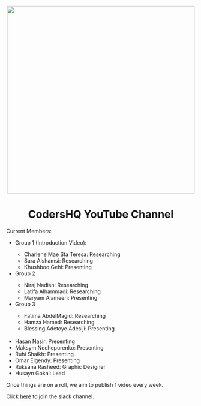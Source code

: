 <p align="center">
 <picture>
  <source media="(prefers-color-scheme: dark)" srcset="https://user-images.githubusercontent.com/92259277/191530645-60d8b36b-5f1c-4c03-98e1-d48103db4e49.png">
  <img width="500" src="https://user-images.githubusercontent.com/92259277/190894050-ba6b293d-c3b0-4679-86aa-61622a4dafde.png"/>
 </picture>
 <h1 align="center">CodersHQ YouTube Channel</h1>
</p>

<p>Current Members:</p>
<ul>
  <li>Group 1 (Introduction Video):</li>
    <ul>
      <li>Charlene Mae Sta Teresa: Researching</li>
      <li>Sara Alshamsi: Researching</li>
      <li>Khushboo Gehi: Presenting</li>
    </ul>
  <li>Group 2</li>
    <ul>
      <li>Niraj Nadish: Researching</li>
      <li>Latifa Alhammadi: Researching</li>
      <li>Maryam Alameeri: Presenting</li>
    </ul>
  <li>Group 3</li>
    <ul>
      <li>Fatima AbdelMagid: Researching</li>
      <li>Hamza Hamed: Researching</li>
      <li>Blessing Adetoye Adesiji: Presenting</li>
    </ul>
  <br/>
  <li>Hasan Nasir: Presenting</li>
  <li>Maksym Nechepurenko: Presenting</li>
  <li>Ruhi Shaikh: Presenting</li>
  <li>Omar Elgendy: Presenting</li>
  <li>Ruksana Rasheed: Graphic Designer</li>
  <li>Husayn Gokal: Lead</li>
</ul>

<p>
Once things are on a roll, we aim to publish 1 video every week. <br/>

Click <a href="https://join.slack.com/t/codershqyoutu-zmc4757/shared_invite/zt-1gdtgr42c-GuRRhfpf0bpwjBZhl5F3eA" target="_blank">here</a> to join the slack channel.<br/>
</p>
